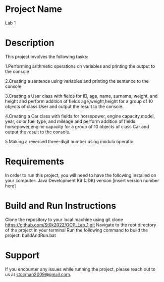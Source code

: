 # Project Name
Lab 1 

# Description
This project involves the following tasks:
 
 1.Performing arithmetic operations on variables and printing the output to the console

2.Creating a sentence using variables and printing the sentence to the console

3.Creating a User class with fields for ID, age, name, surname, weight, and height and perform addition of fields age,weight,height for a group of 10 objects of class User and output the result to the console.

4.Creating a Car class with fields for horsepower, engine capacity,model, year, color,fuel type, and mileage and perform addition of fields horsepower,engine capacity for a group of 10 objects of class Car and output the result to the console.

5.Making  a reversed three-digit number using modulo operator 

# Requirements
In order to run this project, you will need to have the following installed on your computer:
Java Development Kit (JDK) version [insert version number here]

# Build and Run Instructions
Clone the repository to your local machine using git clone https://github.com/St0k2022/OOP_Lab_1.git
Navigate to the root directory of the project in your terminal
Run the following command to build the project: buildAndRun.bat

# Support
If you encounter any issues while running the project, please reach out to us at stocman2009@gmail.com.
